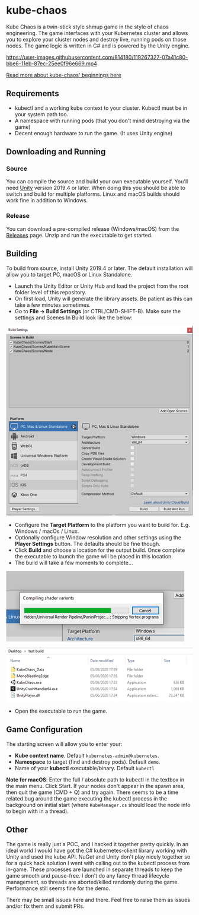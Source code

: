 # kube-chaos

Kube Chaos is a twin-stick style shmup game in the style of chaos engineering. The game interfaces with your Kubernetes cluster and allows you to explore your cluster nodes and destroy live, running pods on those nodes. The game logic is written in C# and is powered by the Unity engine.

https://user-images.githubusercontent.com/814180/119267327-07a41c80-bbe6-11eb-87ec-25ee0f96e669.mp4

[Read more about kube-chaos' beginnings here](https://www.shogan.co.uk/kubernetes/i-made-a-kubernetes-game-where-you-explore-your-cluster-and-destroy-pods/)

## Requirements

* kubectl and a working kube context to your cluster. Kubectl must be in your system path too.
* A namespace with running pods (that you don't mind destroying via the game)
* Decent enough hardware to run the game. (It uses Unity engine)

## Downloading and Running

### Source

You can compile the source and build your own executable yourself. You'll need [Unity](https://unity3d.com/get-unity/download) version 2019.4 or later. When doing this you should be able to switch and build for multiple platforms. Linux and macOS builds should work fine in addition to Windows.

### Release

You can download a pre-compiled release (Windows/macOS) from the [Releases](https://github.com/Shogan/kube-chaos/releases) page. Unzip and run the executable to get started.

## Building

To build from source, install Unity 2019.4 or later. The default installation will allow you to target PC, macOS or Linux Standalone.

* Launch the Unity Editor or Unity Hub and load the project from the root folder level of this repository.
* On first load, Unity will generate the library assets. Be patient as this can take a few minutes sometimes.
* Go to **File -> Build Settings** (or CTRL/CMD-SHIFT-B). Make sure the settings and Scenes In Build look like the below:

![](docs/build-settings.PNG)

* Configure the **Target Platform** to the platform you want to build for. E.g. Windows / macOs / Linux.
* Optionally configure Window resolution and other settings using the **Player Settings** button. The defaults should be fine though.
* Click **Build** and choose a location for the output build. Once complete the executable to launch the game will be placed in this location.
* The build will take a few moments to complete...

![](docs/build-in-progress.PNG)

![](docs/built-for-windows.PNG)

* Open the executable to run the game.

## Game Configuration

The starting screen will allow you to enter your:

* **Kube context name**. Default `kubernetes-admin@kubernetes`.
* **Namespace** to target (find and destroy pods). Default `demo`.
* Name of your **kubectl** executable/binary. Default `kubectl`

**Note for macOS**: Enter the full / absolute path to kubectl in the textbox in the main menu. Click Start. If your nodes don't appear in the spawn area, then quit the game (CMD + Q) and try again. There seems to be a time related bug around the game executing the kubectl process in the background on initial start (where `KubeManager.cs` should load the node info to begin with in a thread).

## Other

The game is really just a POC, and I hacked it together pretty quickly. In an ideal world I would have got the C# kubernetes-client library working with Unity and used the kube API. NuGet and Unity don't play nicely together so for a quick hack solution I went with calling out to the kubectl process from in-game. These processes are launched in separate threads to keep the game smooth and pause-free. I don't do any fancy thread lifecycle management, so threads are aborted/killed randomly during the game. Performance still seems fine for the demo.

There may be small issues here and there. Feel free to raise them as issues and/or fix them and submit PRs.
